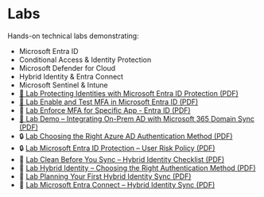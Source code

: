 # Labs

Hands-on technical labs demonstrating:

- Microsoft Entra ID
- Conditional Access & Identity Protection
- Microsoft Defender for Cloud
- Hybrid Identity & Entra Connect
- Microsoft Sentinel & Intune
- [🔐 Lab Protecting Identities with Microsoft Entra ID Protection (PDF)](./entra-id-protection-lab.pdf)
- [🔐 Lab Enable and Test MFA in Microsoft Entra ID (PDF)](./Lab%20Enable%20and%20Test%20MFA%20in%20Microsoft%20Entra%20ID.pdf)
- 🔐 [Lab Enforce MFA for Specific App - Entra ID (PDF)](labs/Lab-Enforce-MFA-for-Specific-App---Entra-ID.pdf)
- [🔐 Lab Demo – Integrating On-Prem AD with Microsoft 365 Domain Sync (PDF)](./Lab%20Demo%20Integrating%20On-Prem%20AD%20with%20Microsoft%20365%20-%20Domain%20name.pdf)
- 🔒 [Lab Choosing the Right Azure AD Authentication Method (PDF)](Choosing-the-Right-AzureAD-Authentication-Method/Choosing-the-Right-AzureAD-Authentication-Method.pdf)
- 🔒 [Lab Microsoft Entra ID Protection – User Risk Policy (PDF)](Entra-ID-Protection-User-Risk-Policy/Microsoft%20Entra%20ID%20Protection%20User%20Risk%20Policy%20Demo.pdf)
- 🧼 [Lab Clean Before You Sync – Hybrid Identity Checklist (PDF)](Clean%20Before%20You%20Syn%20-%20Real-World%20Checklist%20for%20Hybrid%20Identity.pdf)
- 🔐 [Lab Hybrid Identity – Choosing the Right Authentication Method (PDF)](Hybrid%20Identity%20Choosing%20the%20Right%20Authentication%20Method.pdf)
- 🧠 [Lab Planning Your First Hybrid Identity Sync (PDF)](Planning%20Your%20First%20Hybrid%20Identity%20Sync.pdf)
- 🔄 [Lab Microsoft Entra Connect – Hybrid Identity Sync (PDF)](Microsoft%20Entra%20Connect%20Lab.pdf)


